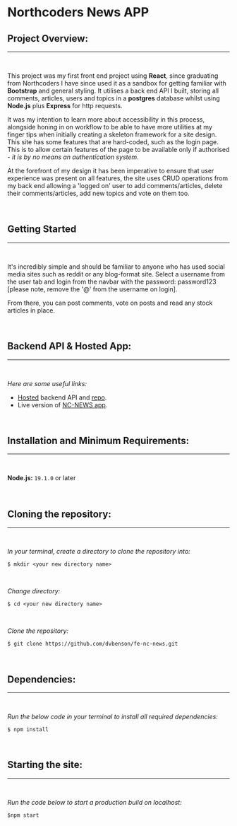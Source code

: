 # **Northcoders News APP**

## **Project Overview:**

---

<br>

This project was my first front end project using **React**, since graduating from Northcoders I have since used it as a sandbox for getting familiar with **Bootstrap** and general styling. It utilises a back end API I built, storing all comments, articles, users and topics in a **postgres** database whilst using **Node.js** plus **Express** for http requests.

It was my intention to learn more about accessibility in this process, alongside honing in on workflow to be able to have more utilities at my finger tips when initially creating a skeleton framework for a site design. This site has some features that are hard-coded, such as the login page. This is to allow certain features of the page to be available only if authorised - _it is by no means an authentication system_.

At the forefront of my design it has been imperative to ensure that user experience was present on all features, the site uses CRUD operations from my back end allowing a 'logged on' user to add comments/articles, delete their comments/articles, add new topics and vote on them too.

<br>

## **Getting Started**

---

<br>

It's incredibly simple and should be familiar to anyone who has used social media sites such as reddit or any blog-format site. Select a username from the user tab and login from the navbar with the password: password123 [please note, remove the '@' from the username on login].

From there, you can post comments, vote on posts and read any stock articles in place.

<br>

## **Backend API & Hosted App:**

---

<br>

_Here are some useful links:_

- [Hosted](https://badsauce-webservices.onrender.com/api) backend API and [repo](https://github.com/dvbenson/Project1_news_api).
- Live version of [NC-NEWS app](https://badsauce-nc-news.netlify.app/).

<br>

## **Installation and Minimum Requirements:**

---

<br>

**Node.js:** `19.1.0` or later

<br>

## **Cloning the repository:**

---

<br>

_In your terminal, create a directory to clone the repository into:_

```
$ mkdir <your new directory name>
```

<br>

_Change directory:_

```
$ cd <your new directory name>
```

<br>

_Clone the repository:_

```
$ git clone https://github.com/dvbenson/fe-nc-news.git
```

<br>

## **Dependencies:**

---

<br>

_Run the below code in your terminal to install all required dependencies:_

```
$ npm install
```

<br>

## **Starting the site:**

---

<br>

_Run the code below to start a production build on localhost:_

```
$npm start
```
